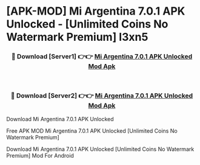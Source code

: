 # [APK-MOD] Mi Argentina 7.0.1 APK Unlocked - [Unlimited Coins No Watermark Premium] l3xn5



<div align="center">
<h3>🔴 Download [Server1] 👉👉 <a href="https://momento.my/?title=Mi_Argentina_7.0.1_APK_Unlocked">Mi Argentina 7.0.1 APK Unlocked Mod Apk</a></h3><br>

<h3>🔴 Download [Server2] 👉👉 <a href="https://momento.my/?title=Mi_Argentina_7.0.1_APK_Unlocked">Mi Argentina 7.0.1 APK Unlocked Mod Apk</a></h3>
</div>



Download Mi Argentina 7.0.1 APK Unlocked 

Free APK MOD Mi Argentina 7.0.1 APK Unlocked [Unlimited Coins No Watermark Premium]

Download Mi Argentina 7.0.1 APK Unlocked [Unlimited Coins No Watermark Premium] Mod For Android
